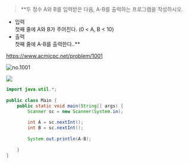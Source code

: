 > **두 정수 A와 B를 입력받은 다음, A-B를 출력하는 프로그램을 작성하시오.<br>
- 입력<br>
첫째 줄에 A와 B가 주어진다. (0 < A, B < 10)<br>
- 출력<br>
첫째 줄에 A-B를 출력한다..** <br>

https://www.acmicpc.net/problem/1001

![no.1001](https://img1.daumcdn.net/thumb/R1280x0/?scode=mtistory2&fname=https%3A%2F%2Fblog.kakaocdn.net%2Fdn%2FDgKSg%2FbtrxwzP9u0s%2FdVYGKEZ71KHlhO1iXjbj2K%2Fimg.png "no.1001")

![](https://img1.daumcdn.net/thumb/R1280x0/?scode=mtistory2&fname=https%3A%2F%2Fblog.kakaocdn.net%2Fdn%2FcvHRTD%2FbtrxqbQxNS9%2Fo0I0sxsTORMBwGMFEGSKt0%2Fimg.png)

```java
import java.util.*;
 
public class Main {
    public static void main(String[] args) {
        Scanner sc = new Scanner(System.in);
        
        int A = sc.nextInt();
        int B = sc.nextInt();
        
        System.out.println(A-B);
        
    }
}

```
